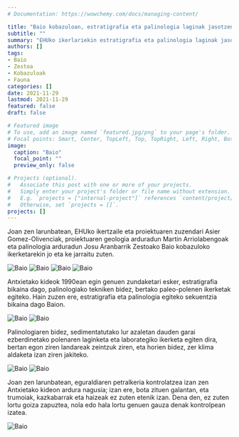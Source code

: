 ```yaml
---
# Documentation: https://wowchemy.com/docs/managing-content/

title: "Baio kobazuloan, estratigrafia eta palinologia laginak jasotzen"
subtitle: ""
summary: "EHUko ikerlariekin estratigrafia eta palinologia laginak jaso ditugu joan den asteburuan. Eguraldi kaskarra eginagatik, lan egin ahal izan genuen Zestoako Baio kobazuloan."
authors: []
tags: 
- Baio
- Zestoa
- Kobazuloak
- Fauna
categories: []
date: 2021-11-29
lastmod: 2021-11-29
featured: false
draft: false

# Featured image
# To use, add an image named `featured.jpg/png` to your page's folder.
# Focal points: Smart, Center, TopLeft, Top, TopRight, Left, Right, BottomLeft, Bottom, BottomRight.
image:
  caption: "Baio"
  focal_point: ""
  preview_only: false

# Projects (optional).
#   Associate this post with one or more of your projects.
#   Simply enter your project's folder or file name without extension.
#   E.g. `projects = ["internal-project"]` references `content/project/deep-learning/index.md`.
#   Otherwise, set `projects = []`.
projects: []
---
```


Joan zen larunbatean, EHUko ikertzaile eta proiektuaren zuzendari Asier Gomez-Olivenciak, proiektuaren geologia arduradun Martin Arriolabengoak eta palinologia arduradun Josu Aranbarrik Zestoako Baio kobazuloko ikerketarekin jo eta ke jarraitu zuten.

![Baio](media/1.jpg)
![Baio](media/2.jpg)
![Baio](media/3.jpg)
![Baio](media/4.jpg)

Antxietako kideok 1990ean egin genuen zundaketari esker, estratigrafia bikaina dago, palinologiako tekniken bidez, bertako paleo-polenen ikerketak egiteko. Hain zuzen ere, estratigrafia eta palinologia egiteko sekuentzia bikaina dago Baion.

![Baio](media/5.png)
![Baio](media/6.png)

Palinologiaren bidez, sedimentatutako lur azaletan dauden garai ezberdinetako polenaren laginketa eta laborategiko ikerketa egiten dira, bertan egon ziren landareak zeintzuk ziren, eta horien bidez, zer klima aldaketa izan ziren jakiteko.

![Baio](media/7.png)
![Baio](media/8.png)

Joan zen larunbatean, eguraldiaren petralkeria kontrolatzea izan zen Antxietako kideon ardura nagusia; izan ere, bota zituen galantan, eta trumoiak, kazkabarrak eta haizeak ez zuten etenik izan. Dena den, ez zuten lortu goiza zapuztea, nola edo hala lortu genuen gauza denak kontrolpean izatea.

![Baio](media/9.png)
